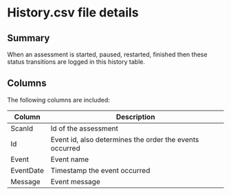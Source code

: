 # History.csv file details

## Summary

When an assessment is started, paused, restarted, finished then these status transitions are logged in this history table.

## Columns

The following columns are included:

Column | Description
-------|------------
ScanId | Id of the assessment
Id | Event id, also determines the order the events occurred
Event | Event name
EventDate | Timestamp the event occurred
Message | Event message
